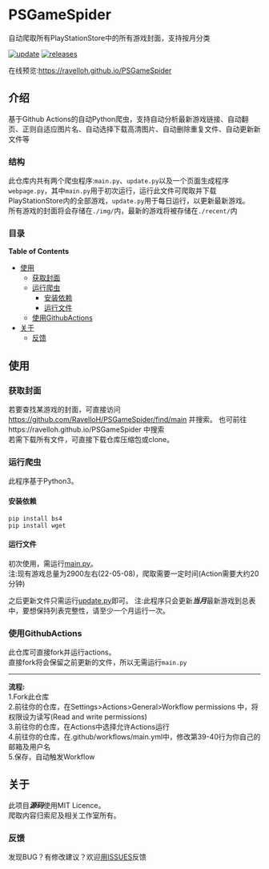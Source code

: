 # PSGameSpider
自动爬取所有PlayStationStore中的所有游戏封面，支持按月分类

[![update](https://github.com/RavelloH/PSGameSpider/actions/workflows/main.yml/badge.svg?event=schedule)](https://github.com/RavelloH/PSGameSpider/actions/workflows/main.yml)
[![releases](https://github.com/RavelloH/PSGameSpider/actions/workflows/releases.yml/badge.svg)](https://github.com/RavelloH/PSGameSpider/actions/workflows/releases.yml)

在线预览:https://ravelloh.github.io/PSGameSpider

## 介绍
基于Github Actions的自动Python爬虫，支持自动分析最新游戏链接、自动翻页、正则自适应图片名、自动选择下载高清图片、自动删除重复文件、自动更新新文件等

### 结构
此仓库内共有两个爬虫程序:`main.py`、`update.py`以及一个页面生成程序`webpage.py`，其中`main.py`用于初次运行，运行此文件可爬取并下载PlayStationStore内的全部游戏，`update.py`用于每日运行，以更新最新游戏。  
所有游戏的封面将会存储在`./img/`内，最新的游戏将被存储在`./recent/`内

### 目录
<!-- START doctoc generated TOC please keep comment here to allow auto update -->
<!-- DON'T EDIT THIS SECTION, INSTEAD RE-RUN doctoc TO UPDATE -->
**Table of Contents**

- [使用](#%E4%BD%BF%E7%94%A8)
  - [获取封面](#%E8%8E%B7%E5%8F%96%E5%B0%81%E9%9D%A2)
  - [运行爬虫](#%E8%BF%90%E8%A1%8C%E7%88%AC%E8%99%AB)
    - [安装依赖](#%E5%AE%89%E8%A3%85%E4%BE%9D%E8%B5%96)
    - [运行文件](#%E8%BF%90%E8%A1%8C%E6%96%87%E4%BB%B6)
  - [使用GithubActions](#%E4%BD%BF%E7%94%A8githubactions)
- [关于](#%E5%85%B3%E4%BA%8E)
  - [反馈](#%E5%8F%8D%E9%A6%88)

<!-- END doctoc generated TOC please keep comment here to allow auto update -->

## 使用
### 获取封面
若要查找某游戏的封面，可直接访问 https://github.com/RavelloH/PSGameSpider/find/main 并搜索。 
也可前往https://ravelloh.github.io/PSGameSpider 中搜索  
若需下载所有文件，可直接下载仓库压缩包或clone。  

### 运行爬虫
此程序基于Python3。
#### 安装依赖
```
pip install bs4
pip install wget
```
#### 运行文件

初次使用，需运行[main.py](https://github.com/RavelloH/PSGameSpider/blob/main/main.py)。  
注:现有游戏总量为2900左右(22-05-08)，爬取需要一定时间(Action需要大约20分钟)  

之后更新文件只需运行[update.py](https://github.com/RavelloH/PSGameSpider/blob/main/update.py)即可。
注:此程序只会更新***当月***最新游戏到总表中，要想保持列表完整性，请至少一个月运行一次。

### 使用GithubActions  

此仓库可直接fork并运行actions。  
直接fork将会保留之前更新的文件，所以无需运行`main.py`  

----
**流程:**  
1.Fork此仓库  
2.前往你的仓库，在Settings>Actions>General>Workflow permissions
中，将权限设为读写(Read and write permissions)  
3.前往你的仓库，在Actions中选择允许Actions运行  
4.前往你的仓库，在.github/workflows/main.yml中，修改第39-40行为你自己的邮箱及用户名  
5.保存，自动触发Workflow

## 关于
此项目***源码***使用MIT Licence。  
爬取内容归索尼及相关工作室所有。  

### 反馈
发现BUG？有修改建议？欢迎[用ISSUES](https://github.com/RavelloH/PSGameSpider/issues/new)反馈
